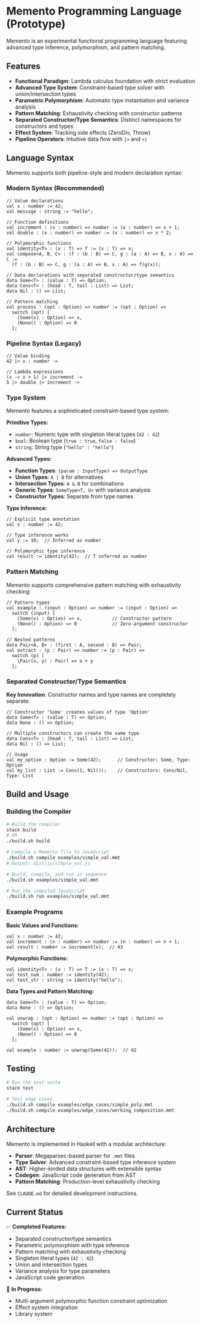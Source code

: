 # Memento Programming Language (Prototype)

Memento is an experimental functional programming language featuring advanced type inference, polymorphism, and pattern matching.

## Features

- **Functional Paradigm**: Lambda calculus foundation with strict evaluation
- **Advanced Type System**: Constraint-based type solver with union/intersection types
- **Parametric Polymorphism**: Automatic type instantiation and variance analysis
- **Pattern Matching**: Exhaustivity checking with constructor patterns
- **Separated Constructor/Type Semantics**: Distinct namespaces for constructors and types
- **Effect System**: Tracking side effects (ZeroDiv, Throw)
- **Pipeline Operators**: Intuitive data flow with `|>` and `<|`

## Language Syntax

Memento supports both pipeline-style and modern declaration syntax:

### Modern Syntax (Recommended)

```memento
// Value declarations
val x : number := 42;
val message : string := "hello";

// Function definitions
val increment : (x : number) => number := (x : number) => x + 1;
val double : (x : number) => number := (x : number) => x * 2;

// Polymorphic functions
val identity<T> : (x : T) => T := (x : T) => x;
val compose<A, B, C> : (f : (b : B) => C, g : (a : A) => B, x : A) => C :=
  (f : (b : B) => C, g : (a : A) => B, x : A) => f(g(x));

// Data declarations with separated constructor/type semantics
data Some<T> : (value : T) => Option;
data Cons<T> : (head : T, tail : List) => List;
data Nil : () => List;

// Pattern matching
val process : (opt : Option) => number := (opt : Option) =>
  switch (opt) [
    (Some(x) : Option) => x,
    (None() : Option) => 0
  ];
```

### Pipeline Syntax (Legacy)

```memento
// Value binding
42 |> x : number ->

// Lambda expressions
(x -> x + 1) |> increment ->
5 |> double |> increment ->
```

### Type System

Memento features a sophisticated constraint-based type system:

**Primitive Types:**

- `number`: Numeric type with singleton literal types (`42 : 42`)
- `bool`: Boolean type (`true : true`, `false : false`)
- `string`: String type (`"hello" : "hello"`)

**Advanced Types:**

- **Function Types**: `(param : InputType) => OutputType`
- **Union Types**: `A | B` for alternatives
- **Intersection Types**: `A & B` for combinations
- **Generic Types**: `SomeType<T, U>` with variance analysis
- **Constructor Types**: Separate from type names

**Type Inference:**

```memento
// Explicit type annotation
val x : number := 42;

// Type inference works
val y := 10;  // Inferred as number

// Polymorphic type inference
val result := identity(42);  // T inferred as number
```

### Pattern Matching

Memento supports comprehensive pattern matching with exhaustivity checking:

```memento
// Pattern types
val example : (input : Option) => number := (input : Option) =>
  switch (input) [
    (Some(x) : Option) => x,           // Constructor pattern
    (None() : Option) => 0             // Zero-argument constructor
  ];

// Nested patterns
data Pair<A, B> : (first : A, second : B) => Pair;
val extract : (p : Pair) => number := (p : Pair) =>
  switch (p) [
    (Pair(x, y) : Pair) => x + y
  ];
```

### Separated Constructor/Type Semantics

**Key Innovation**: Constructor names and type names are completely separate:

```memento
// Constructor 'Some' creates values of type 'Option'
data Some<T> : (value : T) => Option;
data None : () => Option;

// Multiple constructors can create the same type
data Cons<T> : (head : T, tail : List) => List;
data Nil : () => List;

// Usage
val my_option : Option := Some(42);      // Constructor: Some, Type: Option
val my_list : List := Cons(1, Nil());    // Constructors: Cons/Nil, Type: List
```

## Build and Usage

### Building the Compiler

```bash
# Build the compiler
stack build
# OR
./build.sh build

# Compile a Memento file to JavaScript
./build.sh compile examples/simple_val.mmt
# Output: dist/js/simple_val.js

# Build, compile, and run in sequence
./build.sh examples/simple_val.mmt

# Run the compiled JavaScript
./build.sh run examples/simple_val.mmt
```

### Example Programs

**Basic Values and Functions:**

```memento
val x : number := 42;
val increment : (n : number) => number := (n : number) => n + 1;
val result : number := increment(x);  // 43
```

**Polymorphic Functions:**

```memento
val identity<T> : (x : T) => T := (x : T) => x;
val test_num : number := identity(42);
val test_str : string := identity("hello");
```

**Data Types and Pattern Matching:**

```memento
data Some<T> : (value : T) => Option;
data None : () => Option;

val unwrap : (opt : Option) => number := (opt : Option) =>
  switch (opt) [
    (Some(x) : Option) => x,
    (None() : Option) => 0
  ];

val example : number := unwrap(Some(42));  // 42
```

## Testing

```bash
# Run the test suite
stack test

# Test edge cases
./build.sh compile examples/edge_cases/simple_poly.mmt
./build.sh compile examples/edge_cases/working_composition.mmt
```

## Architecture

Memento is implemented in Haskell with a modular architecture:

- **Parser**: Megaparsec-based parser for `.mmt` files
- **Type Solver**: Advanced constraint-based type inference system
- **AST**: Higher-kinded data structures with extensible syntax
- **Codegen**: JavaScript code generation from AST
- **Pattern Matching**: Production-level exhaustivity checking

See `CLAUDE.md` for detailed development instructions.

## Current Status

✅ **Completed Features:**

- Separated constructor/type semantics
- Parametric polymorphism with type inference
- Pattern matching with exhaustivity checking
- Singleton literal types (`42 : 42`)
- Union and intersection types
- Variance analysis for type parameters
- JavaScript code generation

🚧 **In Progress:**

- Multi-argument polymorphic function constraint optimization
- Effect system integration
- Library system
